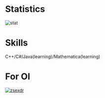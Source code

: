 # Statistics

![stat](https://githubreadme-chi.vercel.app/api?username=TLEer&show_icons=true&show_icons=true&count_private=true)

# Skills

C++/C#/Java(learning)/Mathematica(learning)

# For OI

[![zsexdr](https://img.shields.io/endpoint?url=https%3A%2F%2Fatcoder-badges.vercel.app%2Fapi%2Fatcoder%2Fjson%2Fzsexdr)](https://atcoder.jp/users/zsexdr)
